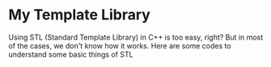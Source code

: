 # My Template Library

Using STL (Standard Template Library) in C++ is too easy, right?
But in most of the cases, we don't know how it works. Here are some codes to understand some basic things of STL
